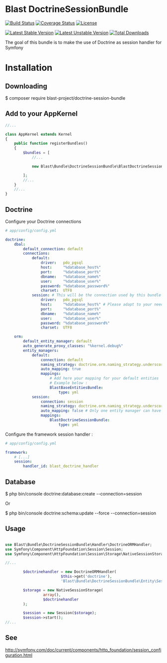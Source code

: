 # Blast DoctrineSessionBundle

[![Build Status](https://travis-ci.org/blast-project/DoctrineSessionBundle.svg?branch=master)](https://travis-ci.org/blast-project/DoctrineSessionBundle)
[![Coverage Status](https://coveralls.io/repos/github/blast-project/DoctrineSessionBundle/badge.svg?branch=master)](https://coveralls.io/github/blast-project/DoctrineSessionBundle?branch=master)
[![License](https://img.shields.io/github/license/blast-project/DoctrineSessionBundle.svg?style=flat-square)](./LICENCE.md)

[![Latest Stable Version](https://poser.pugx.org/blast-project/doctrine-session-bundle/v/stable)](https://packagist.org/packages/blast-project/doctrine-session-bundle)
[![Latest Unstable Version](https://poser.pugx.org/blast-project/doctrine-session-bundle/v/unstable)](https://packagist.org/packages/blast-project/doctrine-session-bundle)
[![Total Downloads](https://poser.pugx.org/blast-project/doctrine-session-bundle/downloads)](https://packagist.org/packages/blast-project/doctrine-session-bundle)



The goal of this bundle is to make the use of Doctrine as session handler for Symfony

Installation
============

Downloading
-----------

  $ composer require blast-project/doctrine-session-bundle


Add to your AppKernel
---------------------

```php
//...

class AppKernel extends Kernel
{
    public function registerBundles()
    {
        $bundles = [
            //...

            new Blast\Bundle\DoctrineSessionBundle\BlastDoctrineSessionBundle(),

        ];
        //...
    }
    //...
}
```

Doctrine
--------

Configure your Doctrine connections

```yml
# app/config/config.yml

doctrine:
    dbal:
        default_connection: default
        connections:
            default:
                driver:   pdo_pgsql
                host:     "%database_host%"
                port:     "%database_port%"
                dbname:   "%database_name%"
                user:     "%database_user%"
                password: "%database_password%"
                charset:  UTF8
            session: # This will be the connection used by this bundle
                driver:   pdo_pgsql
                host:     "%database_host%" # Please adapt to your needs if you're using another database for sessions
                port:     "%database_port%"
                dbname:   "%database_name%"
                user:     "%database_user%"
                password: "%database_password%"
                charset:  UTF8

    orm:
        default_entity_manager: default
        auto_generate_proxy_classes: "%kernel.debug%"
        entity_managers:
            default:
                connection: default
                naming_strategy: doctrine.orm.naming_strategy.underscore
                auto_mapping: true
                mappings:
                    # Add here your mapping for your default entities
                    # Example below :
                    BlastBaseEntitiesBundle:
                        type: yml
            session:
                connection: session
                naming_strategy: doctrine.orm.naming_strategy.underscore
                auto_mapping: false # Only one entity manager can have auto_mappping set to true
                mappings:
                    BlastDoctrineSessionBundle:
                        type: yml
```

Configure the framework session handler :

```yml
# app/config/config.yml

framework:
    # [...]
    session:
        handler_id: blast_doctrine_handler
```


Database
--------

  $ php bin/console doctrine:database:create --connection=session

Or

  $ php bin/console doctrine:schema:update --force --connection=session

Usage
-----
```php

use Blast\Bundle\DoctrineSessionBundle\Handler\DoctrineORMHandler;
use Symfony\Component\HttpFoundation\Session\Session;
use Symfony\Component\HttpFoundation\Session\Storage\NativeSessionStorage;

//...

        $doctrinehandler = new DoctrineORMHandler(
                         $this->get('doctrine'),
                         'Blast\Bundle\DoctrineSessionBundle\Entity\Session');

        $storage = new NativeSessionStorage(
                 array(),
                 $doctrinehandler
        );

        $session = new Session($storage);
        $session->start();
//...

```

See
---

http://symfony.com/doc/current/components/http_foundation/session_configuration.html
